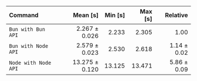 | Command | Mean [s] | Min [s] | Max [s] | Relative |
|:---|---:|---:|---:|---:|
| `Bun with Bun API` | 2.267 ± 0.026 | 2.233 | 2.305 | 1.00 |
| `Bun with Node API` | 2.579 ± 0.023 | 2.530 | 2.618 | 1.14 ± 0.02 |
| `Node with Node API` | 13.275 ± 0.120 | 13.125 | 13.471 | 5.86 ± 0.09 |
